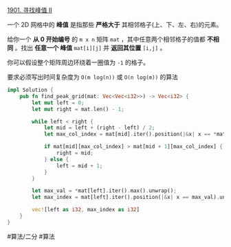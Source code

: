 [1901. 寻找峰值 II](https://leetcode.cn/problems/find-a-peak-element-ii/)

一个 2D 网格中的 **峰值** 是指那些 **严格大于** 其相邻格子(上、下、左、右)的元素。

给你一个 **从 0 开始编号** 的 `m x n` 矩阵 `mat` ，其中任意两个相邻格子的值都 **不相同** 。找出 **任意一个 峰值** `mat[i][j]` 并 **返回其位置** `[i,j]` 。

你可以假设整个矩阵周边环绕着一圈值为 `-1` 的格子。

要求必须写出时间复杂度为 `O(m log(n))` 或 `O(n log(m))` 的算法

```rust
impl Solution {
    pub fn find_peak_grid(mat: Vec<Vec<i32>>) -> Vec<i32> {
        let mut left = 0;
        let mut right = mat.len() - 1;

        while left < right {
            let mid = left + (right - left) / 2;
            let max_col_index = mat[mid].iter().position(|&x| x == *mat[mid].iter().max().unwrap()).unwrap();

            if mat[mid][max_col_index] > mat[mid + 1][max_col_index] {
                right = mid;
            } else {
                left = mid + 1;
            }
        }

        let max_val = *mat[left].iter().max().unwrap();
        let max_index = mat[left].iter().position(|&x| x == max_val).unwrap();

        vec![left as i32, max_index as i32]
    }
}
```

#算法/二分 #算法 